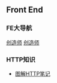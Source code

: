  
## Front End

### FE大导航

[创造师](http://chuangzaoshi.com/code)
[创造师](http://chuangzaoshi.com/code)



### HTTP知识
- [图解HTTP笔记](https://www.bokeyy.com/post/chapter-4-of-illustrating-http-reading-notes.html)
